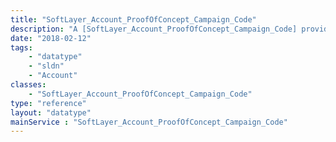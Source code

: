 ```yaml
---
title: "SoftLayer_Account_ProofOfConcept_Campaign_Code"
description: "A [SoftLayer_Account_ProofOfConcept_Campaign_Code] provides a `code` and an optional `description`. "
date: "2018-02-12"
tags:
    - "datatype"
    - "sldn"
    - "Account"
classes:
    - "SoftLayer_Account_ProofOfConcept_Campaign_Code"
type: "reference"
layout: "datatype"
mainService : "SoftLayer_Account_ProofOfConcept_Campaign_Code"
---
```

